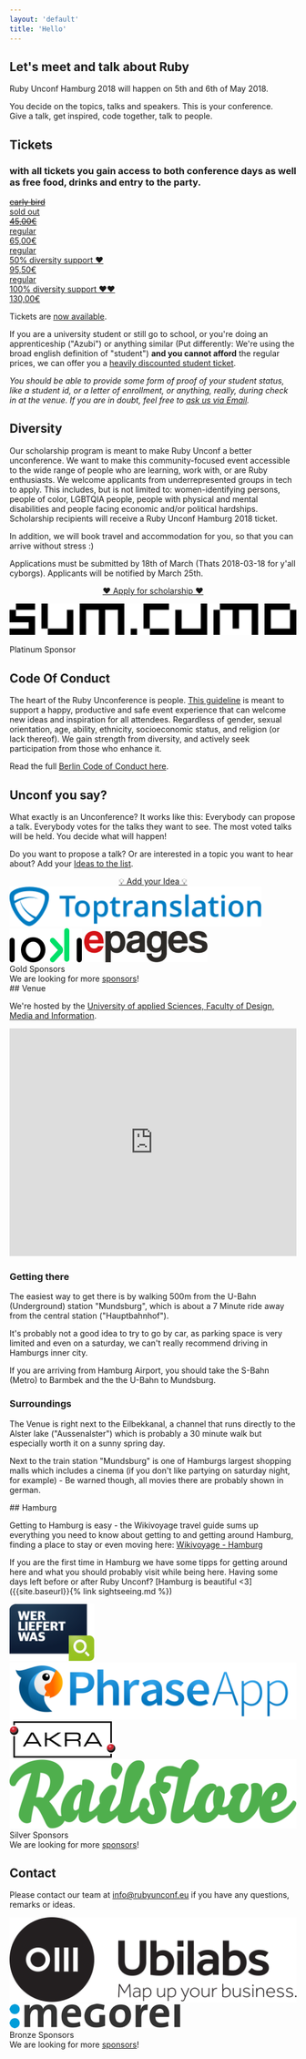 ```yaml
---
layout: 'default'
title: 'Hello'
---
```

<div class="content-section content-section--whitebg" markdown="1">

## Let's meet and talk about Ruby

Ruby Unconf Hamburg 2018 will happen on 5th and 6th of May 2018.

You decide on the topics, talks and speakers. This is your conference. <br />
Give a talk, get inspired, code together, talk to people.

</div>

<div class="content-section content-section--purplebg" markdown="1">

## Tickets

### with all tickets you gain access to both conference days as well as free food, drinks and entry to the party.

<div class="tickets">
<div class="tickets__list">
<a class="ticket" href="https://ti.to/ruby-unconf/2018">
  <div class="ticket__name"><s>early bird</s></div>
  <div class="ticket__description">sold out</div>
  <div class="ticket__price"><s>45,00€</s></div>
</a>

<a class="ticket" href="https://ti.to/ruby-unconf/2018">
<div class="ticket__name">regular</div>
  <div class="ticket__description"></div>
<div class="ticket__price">65,00€</div>
</a>

<a class="ticket" href="https://ti.to/ruby-unconf/2018">
<div class="ticket__name">regular<br /></div>
<div class="ticket__description">50% diversity support ❤️</div>
<div class="ticket__price">95,50€</div>
</a>

<a class="ticket" href="https://ti.to/ruby-unconf/2018">
<div class="ticket__name">regular</div>
<div class="ticket__description">100% diversity support ❤️❤️</div>
<div class="ticket__price">130,00€</div>
</a>
</div>
</div>

Tickets are <a href="https://ti.to/ruby-unconf/2018">now available</a>.

If you are a university student or still go to school, or you're doing an apprenticeship ("Azubi") or anything similar (Put differently: We're using the broad english definition of "student") **and you cannot afford** the regular prices, we can offer you a [heavily discounted student ticket](https://ti.to/ruby-unconf/2018/with/jqzr4wop-am).

<em>You should be able to provide some form of proof of your student status, like a student id, or a letter of enrollment, or anything, really, during check in at the venue. If you are in doubt, feel free to [ask us via Email](mailto:info@rubyunconf.eu?subject=[Student+Tickets]).</em>

<!-- Follow <a href="https://twitter.com/RubyUnconfEU">RubyUnconfEU</a> on twitter to get notified on the next ticket batch releases. -->

</div>


<div class="content-section" markdown="1">

## Diversity

Our scholarship program is meant to make Ruby Unconf a better unconference. We want to make this community-focused event accessible to the wide range of people who are learning, work with, or are Ruby enthusiasts. We welcome applicants from underrepresented groups in tech to apply. This includes, but is not limited to: women-identifying persons, people of color, LGBTQIA people, people with physical and mental disabilities and people facing economic and/or political hardships. Scholarship recipients will receive a Ruby Unconf Hamburg 2018 ticket.

In addition, we will book travel and accommodation for you, so that you can arrive without stress :)

Applications must be submitted by 18th of March (Thats 2018-03-18 for y'all cyborgs). Applicants will be notified by March 25th.

<div style="text-align: center;"><a href="https://goo.gl/forms/ewh8BYQHkyhtALc43" class="btn btn-primary">❤️ Apply for scholarship ❤️</a></div>

</div>

<div class="content-section content-section--whitebg" markdown="1">
<p class="sponsor__list">
  <a class="sponsor__logo" href="https://www.sumcumo.com/" target="_blank"><img src="assets/images/sponsors/sumcumo.svg"></a>
  <div class="sponsor__text">Platinum Sponsor</div>
</p>

</div>

<div class="content-section" markdown="1">

## Code Of Conduct

The heart of the Ruby Unconference is people. [This guideline](https://berlincodeofconduct.org/) is meant to support a happy, productive and safe event experience that can welcome new ideas and inspiration for all attendees. Regardless of gender, sexual orientation, age, ability, ethnicity, socioeconomic status, and religion (or lack thereof). We gain strength from diversity, and actively seek participation from those who enhance it.

Read the full [Berlin Code of Conduct here](https://berlincodeofconduct.org/).

</div>
<div class="content-section" markdown="1">

## Unconf you say?

What exactly is an Unconference? It works like this: Everybody can propose a talk. Everybody votes for the talks they want to see. The most voted talks will be held. You decide what will happen!

Do you want to propose a talk? Or are interested in a topic you want to hear about? Add your [Ideas to the list](https://contriboot.herokuapp.com).

<div style="text-align: center"><a href="https://contriboot.herokuapp.com" class="btn btn-primary">💡 Add your Idea 💡</a></div>
</div>

<div class="content-section content-section--whitebg" markdown="1">
  <div class="sponsor__list">
    <a class="sponsor__logo" href="http://www.toptranslation.com/" target="_blank" style="height:100px;"><img src="assets/images/sponsors/toptranslation.svg" style="height:70px;"></a>
    <a class="sponsor__logo" href="http://www.ioki.com/" target="_blank" style="height:100px;"><img src="assets/images/sponsors/ioki.png" style="height:60px;"></a>
    <a class="sponsor__logo" href="http://www.epages.com/" target="_blank" style="height:100px;"><img src="assets/images/sponsors/epages-logo.svg" style="height:55px;"></a>
  </div>
  <div class="sponsor__text">Gold Sponsors </div>

  <div class="sponsor__text">We are looking for more <a href="https://docs.google.com/document/d/1XvPizMM25vlZZWJpHCoMVsBfEngxdr18Y-8i6IPM1JA/edit#" target="_blank">sponsors</a>!</div>
</div>

<div class="content-section content-section--purplebg" markdown="1">
## Venue

We're hosted by the [University of applied Sciences, Faculty of Design, Media and Information](https://www.haw-hamburg.de/english/about-us/faculties-departments/design-media-information.html).

<p>
<iframe src="https://www.google.com/maps/embed?pb=!1m18!1m12!1m3!1d2369.3635298564614!2d10.031139751899804!3d53.56912837992829!2m3!1f0!2f0!3f0!3m2!1i1024!2i768!4f13.1!3m3!1m2!1s0x47b18ec9ad80408b%3A0x65298bd196908e49!2sHAW+Hamburg+-+Fakult%C3%A4t+DMI!5e0!3m2!1sde!2suk!4v1518718024833" width="100%" height="400" frameborder="0" style="border:0" allowfullscreen></iframe>
</p>

### Getting there

The easiest way to get there is by walking 500m from the U-Bahn (Underground) station "Mundsburg", which is about a 7 Minute ride away from the central station ("Hauptbahnhof").

It's probably not a good idea to try to go by car, as parking space is very limited and even on a saturday, we can't really recommend driving in Hamburgs inner city.

If you are arriving from Hamburg Airport, you should take the S-Bahn (Metro) to Barmbek and the the U-Bahn to Mundsburg.

### Surroundings

The Venue is right next to the Eilbekkanal, a channel that runs directly to the Alster lake ("Aussenalster") which is probably a 30 minute walk but especially worth it on a sunny spring day.

Next to the train station "Mundsburg" is one of Hamburgs largest shopping malls which includes a cinema (if you don't like partying on saturday night, for example) - Be warned though, all movies there are probably shown in german.

</div>

<div class="content-section" markdown="1">
## Hamburg

Getting to Hamburg is easy - the Wikivoyage travel guide sums up everything you need to know about getting to and getting around Hamburg, finding a place to stay or even moving here: [Wikivoyage - Hamburg](https://en.wikivoyage.org/wiki/Hamburg)

If you are the first time in Hamburg we have some tipps for getting around here and what you should probably visit while being here. Having some days left before or after Ruby Unconf? [Hamburg is beautiful <3]({{site.baseurl}}{% link sightseeing.md %})
</div>

<div class="content-section content-section--whitebg" markdown="1">
  <div class="sponsor__list">
    <a class="sponsor__logo" href="https://www.wlw.de/" target="_blank" style="height:100px;"><img src="assets/images/sponsors/wlw.svg" style="height:100px;"></a>
    <a class="sponsor__logo" href="https://phraseapp.com/" target="_blank" style="width: 250px;"><img src="assets/images/sponsors/parrotandlogo.png"></a>
    <a class="sponsor__logo" href="https://www.akra.de/" target="_blank" style="width: 250px;"><img src="assets/images/sponsors/akra.gif"></a>
    <a class="sponsor__logo" href="https://www.railslove.com/" target="_blank" style="width: 250px;"><img src="assets/images/sponsors/railslove.svg"></a>
  </div>
  <div class="sponsor__text">Silver Sponsors </div>
  <div class="sponsor__text">We are looking for more <a href="https://docs.google.com/document/d/1XvPizMM25vlZZWJpHCoMVsBfEngxdr18Y-8i6IPM1JA/edit#" target="_blank">sponsors</a>!</div>
</div>


<div class="content-section" markdown="1">

## Contact

Please contact our team at <a href="mailto:info@rubyunconf.eu">info@rubyunconf.eu</a> if you have
any questions, remarks or ideas.

</div>

<div class="content-section content-section--whitebg" markdown="1">
  <div class="sponsor__list">
    <a class="sponsor__logo" href="https://ubilabs.net/" target="_blank" style="width: 250px;"><img src="assets/images/sponsors/ubilabs.svg"></a>
    <a class="sponsor__logo" href="https://www.megorei.com/de/" target="_blank" style="width: 250px;"><img src="assets/images/sponsors/megorei.png"></a>
  </div>
  <div class="sponsor__text">Bronze Sponsors </div>
  <div class="sponsor__text">We are looking for more <a href="https://docs.google.com/document/d/1XvPizMM25vlZZWJpHCoMVsBfEngxdr18Y-8i6IPM1JA/edit#" target="_blank">sponsors</a>!</div>
</div>
